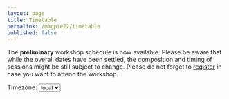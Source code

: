 ```yaml
---
layout: page
title: Timetable
permalink: /magpie22/timetable
published: false
---
```



<link href='https://cdn.jsdelivr.net/npm/fullcalendar@5.3.1/main.min.css' rel='stylesheet' />
<script src='https://cdn.jsdelivr.net/npm/fullcalendar@5.3.1/main.min.js'></script>


<script>

  document.addEventListener('DOMContentLoaded', function() {
    var initialTimeZone = 'local';
    var timeZoneSelectorEl = document.getElementById('timezone-selector');
    var loadingEl = document.getElementById('loading');
    var calendarEl = document.getElementById('calendar');

    var calendar = new FullCalendar.Calendar(calendarEl, {
      timeZone: initialTimeZone,
      contentHeight: 700,
      initialView: 'listYear',
      initialDate: '2022-03-04',
      headerToolbar: '',
      navLinks: true, // can click day/week names to navigate views
      editable: false,
      selectable: true,
      eventLimit: true,
      events: "../../../../calendar-data/index.htm",
      eventTimeFormat: { hour: 'numeric', minute: '2-digit', timeZoneName: 'short' },
    });

    calendar.render();

    // when the timezone selector changes, dynamically change the calendar option
    timeZoneSelectorEl.addEventListener('change', function() {
      calendar.setOption('timeZone', this.value);
    });
  });

</script>

The **preliminary** workshop schedule is now available. Please be aware that while the overall dates have been settled, the composition and timing of sessions might be still subject to change. Please do not forget to [register] in case you want to attend the workshop.

<div style="padding:0 0 15px 0;">
    Timezone:
    <select id='timezone-selector'>
      <option value='local'>local</option>
      <option value='UTC'>UTC</option>
    </select>
</div>


<div id="calendar"></div>

[register]:register
